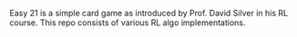Easy 21 is a simple card game as introduced by Prof. David Silver in his RL course.
This repo consists of various RL algo implementations.